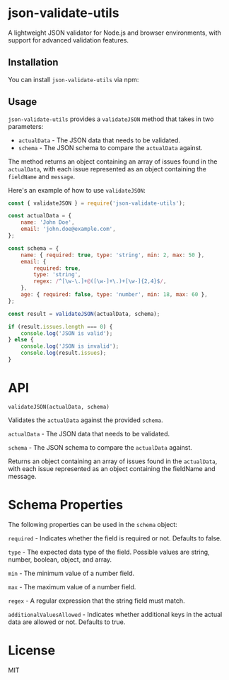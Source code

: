 # json-validate-utils

A lightweight JSON validator for Node.js and browser environments, with support for advanced validation features.

## Installation

You can install `json-validate-utils` via npm:

## Usage

`json-validate-utils` provides a `validateJSON` method that takes in two parameters:

- `actualData` - The JSON data that needs to be validated.
- `schema` - The JSON schema to compare the `actualData` against.

The method returns an object containing an array of issues found in the `actualData`, with each issue represented as an object containing the `fieldName` and `message`.

Here's an example of how to use `validateJSON`:

```js
const { validateJSON } = require('json-validate-utils');

const actualData = {
	name: 'John Doe',
	email: 'john.doe@example.com',
};

const schema = {
	name: { required: true, type: 'string', min: 2, max: 50 },
	email: {
		required: true,
		type: 'string',
		regex: /^[\w-\.]+@([\w-]+\.)+[\w-]{2,4}$/,
	},
	age: { required: false, type: 'number', min: 18, max: 60 },
};

const result = validateJSON(actualData, schema);

if (result.issues.length === 0) {
	console.log('JSON is valid');
} else {
	console.log('JSON is invalid');
	console.log(result.issues);
}
```

# API

`validateJSON(actualData, schema)`

Validates the `actualData` against the provided `schema`.

`actualData` - The JSON data that needs to be validated.

`schema` - The JSON schema to compare the `actualData` against.

Returns an object containing an array of issues found in the `actualData`, with each issue represented as an object containing the fieldName and message.

# Schema Properties

The following properties can be used in the `schema` object:

`required` - Indicates whether the field is required or not. Defaults to false.

`type` - The expected data type of the field. Possible values are string, number, boolean, object, and array.

`min` - The minimum value of a number field.

`max` - The maximum value of a number field.

`regex` - A regular expression that the string field must match.

`additionalValuesAllowed` - Indicates whether additional keys in the actual data are allowed or not. Defaults to true.

# License

MIT
